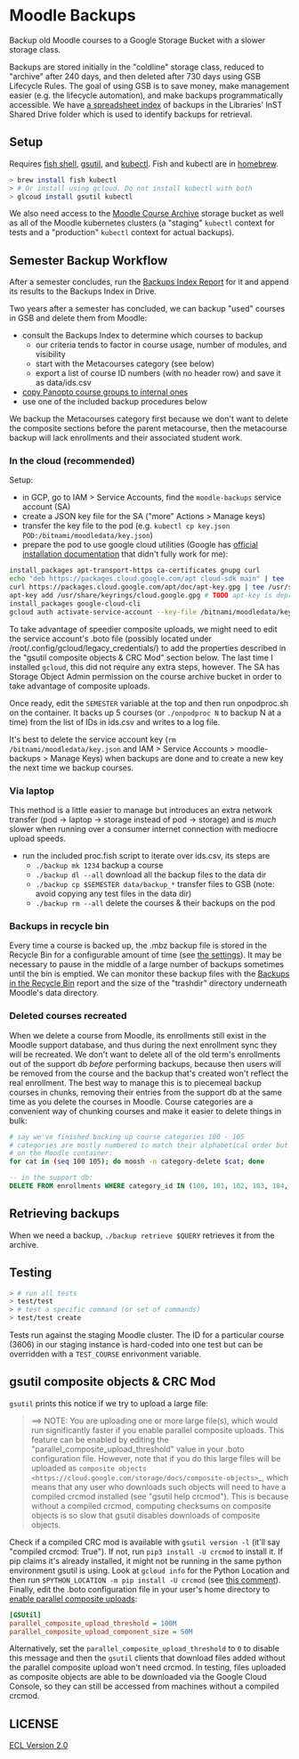 # Moodle Backups

Backup old Moodle courses to a Google Storage Bucket with a slower storage class.

Backups are stored initially in the "coldline" storage class, reduced to "archive" after 240 days, and then deleted after 730 days using GSB Lifecycle Rules. The goal of using GSB is to save money, make management easier (e.g. the lifecycle automation), and make backups programmatically accessible. We have [a spreadsheet index](https://docs.google.com/spreadsheets/d/1mxO2PbKk088R9e3rU_XwUpxV_HwzIKBiIrK1xPy3zfU/edit?usp=sharing) of backups in the Libraries' InST Shared Drive folder which is used to identify backups for retrieval.

## Setup

Requires [fish shell](https://fishshell.com/), [gsutil](https://cloud.google.com/storage/docs/gsutil_install), and [kubectl](https://kubernetes.io/docs/reference/kubectl/). Fish and kubectl are in [homebrew](https://brew.sh).

```sh
> brew install fish kubectl
> # Or install using gcloud. Do not install kubectl with both
> glcoud install gsutil kubectl
```

We also need access to the [Moodle Course Archive](https://console.cloud.google.com/storage/browser/moodle-course-archive;tab=objects?project=cca-web-0) storage bucket as well as all of the Moodle kubernetes clusters (a "staging" `kubectl` context for tests and a "production" `kubectl` context for actual backups).

## Semester Backup Workflow

After a semester concludes, run the [Backups Index Report](https://moodle.cca.edu/report/customsql/view.php?id=30) for it and append its results to the Backups Index in Drive.

Two years after a semester has concluded, we can backup "used" courses in GSB and delete them from Moodle:

- consult the Backups Index to determine which courses to backup
  - our criteria tends to factor in course usage, number of modules, and visibility
  - start with the Metacourses category (see below)
  - export a list of course ID numbers (with no header row) and save it as data/ids.csv
- [copy Panopto course groups to internal ones](https://github.com/cca/panopto_course_group_copy)
- use one of the included backup procedures below

We backup the Metacourses category first because we don't want to delete the composite sections before the parent metacourse, then the metacourse backup will lack enrollments and their associated student work.

### In the cloud (recommended)

Setup:

- in GCP, go to IAM > Service Accounts, find the `moodle-backups` service account (SA)
- create a JSON key file for the SA ("more" Actions > Manage keys)
- transfer the key file to the pod (e.g. `kubectl cp key.json POD:/bitnami/moodledata/key.json`)
- prepare the pod to use google cloud utilities (Google has [official installation documentation](https://cloud.google.com/storage/docs/gsutil_install) that didn't fully work for me):

```sh
install_packages apt-transport-https ca-certificates gnupg curl
echo "deb https://packages.cloud.google.com/apt cloud-sdk main" | tee -a /etc/apt/sources.list.d/google-cloud-sdk.list
curl https://packages.cloud.google.com/apt/doc/apt-key.gpg | tee /usr/share/keyrings/cloud.google.gpg
apt-key add /usr/share/keyrings/cloud.google.gpg # TODO apt-key is deprecated
install_packages google-cloud-cli
gcloud auth activate-service-account --key-file /bitnami/moodledata/key.json
```

To take advantage of speedier composite uploads, we might need to edit the service account's .boto file (possibly located under /root/.config/gcloud/legacy_credentials/) to add the properties described in the "gsutil composite objects & CRC Mod" section below. The last time I installed `gcloud`, this did not require any extra steps, however. The SA has Storage Object Admin permission on the course archive bucket in order to take advantage of composite uploads.

Once ready, edit the `SEMESTER` variable at the top and then run onpodproc.sh on the container. It backs up 5 courses (or `./onpodproc N` to backup N at a time) from the list of IDs in ids.csv and writes to a log file.

It's best to delete the service account key (`rm /bitnami/moodledata/key.json` and IAM > Service Accounts > moodle-backups > Manage Keys) when backups are done and to create a new key the next time we backup courses.

### Via laptop

This method is a little easier to manage but introduces an extra network transfer (pod -> laptop -> storage instead of pod -> storage) and is _much_ slower when running over a consumer internet connection with mediocre upload speeds.

- run the included proc.fish script to iterate over ids.csv, its steps are
  - `./backup mk 1234` backup a course
  - `./backup dl --all` download all the backup files to the data dir
  - `./backup cp $SEMESTER data/backup_*` transfer files to GSB (note: avoid copying any test files in the data dir)
  - `./backup rm --all` delete the courses & their backups on the pod

### Backups in recycle bin

Every time a course is backed up, the .mbz backup file is stored in the Recycle Bin for a configurable amount of time (see [the settings](https://moodle.cca.edu/admin/settings.php?section=tool_recyclebin)). It may be necessary to pause in the middle of a large number of backups sometimes until the bin is emptied. We can monitor these backup files with the [Backups in the Recycle Bin](https://moodle.cca.edu/report/customsql/view.php?id=15) report and the size of the "trashdir" directory underneath Moodle's data directory.

### Deleted courses recreated

When we delete a course from Moodle, its enrollments still exist in the Moodle support database, and thus during the next enrollment sync they will be recreated. We don't want to delete all of the old term's enrollments out of the support db _before_ performing backups, because then users will be removed from the course and the backup that's created won't reflect the real enrollment. The best way to manage this is to piecemeal backup courses in chunks, removing their entries from the support db at the same time as you delete the courses in Moodle. Course categories are a convenient way of chunking courses and make it easier to delete things in bulk:

```sh
# say we've finished backing up course categories 100 - 105
# categories are mostly numbered to match their alphabetical order but things like "metacourses" can be exceptions
# on the Moodle container:
for cat in (seq 100 105); do moosh -n category-delete $cat; done
```

```sql
-- in the support db:
DELETE FROM enrollments WHERE category_id IN (100, 101, 102, 103, 104, 105)
```

## Retrieving backups

When we need a backup, `./backup retrieve $QUERY` retrieves it from the archive.

## Testing

```sh
> # run all tests
> test/test
> # test a specific command (or set of commands)
> test/test create
```

Tests run against the staging Moodle cluster. The ID for a particular course (3606) in our staging instance is hard-coded into one test but can be overridden with a `TEST_COURSE` enrivonment variable.

## gsutil composite objects & CRC Mod

`gsutil` prints this notice if we try to upload a large file:

> ==> NOTE: You are uploading one or more large file(s), which would run significantly faster if you enable parallel composite uploads. This feature can be enabled by editing the  "parallel_composite_upload_threshold" value in your .boto configuration file. However, note that if you do this large files will be uploaded as `composite objects <https://cloud.google.com/storage/docs/composite-objects>`_, which means that any user who downloads such objects will need to have a compiled crcmod installed (see "gsutil help crcmod"). This is because without a compiled crcmod, computing checksums on composite objects is so slow that gsutil disables downloads of composite objects.

Check if a compiled CRC mod is available with `gsutil version -l` (it'll say "compiled crcmod: True"). If not, run `pip3 install -U crcmod` to install it. If pip claims it's already installed, it might not be running in the same python environment gsutil is using. Look at `gcloud info` for the Python Location and then run `$PYTHON_LOCATION -m pip install -U crcmod` (see [this comment](https://github.com/GoogleCloudPlatform/gsutil/issues/1123#issuecomment-772588861)). Finally, edit the .boto configuration file in your user's home directory to [enable parallel composite uploads](https://cloud.google.com/storage/docs/uploads-downloads#parallel-composite-uploads):

```ini
[GSUtil]
parallel_composite_upload_threshold = 100M
parallel_composite_upload_component_size = 50M
```

Alternatively, set the `parallel_composite_upload_threshold` to `0` to disable this message and then the `gsutil` clients that download files added without the parallel composite upload won't need crcmod. In testing, files uploaded as composite objects are able to be downloaded via the Google Cloud Console, so they can still be accessed from machines without a compiled crcmod.

## LICENSE

[ECL Version 2.0](https://opensource.org/licenses/ECL-2.0)
